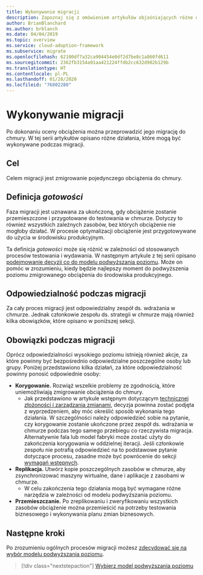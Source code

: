 ```yaml
---
title: Wykonywanie migracji
description: Zapoznaj się z omówieniem artykułów objaśniających różne działania, które mogą być konieczne w celu migrowania obciążenia na platformę Azure.
author: BrianBlanchard
ms.author: brblanch
ms.date: 04/04/2019
ms.topic: overview
ms.service: cloud-adoption-framework
ms.subservice: migrate
ms.openlocfilehash: 62100df7a32ca904454e0df2d7be8c1a860fd611
ms.sourcegitcommit: 2362fb3154a91aa421224ffdb2cc632d982b129b
ms.translationtype: HT
ms.contentlocale: pl-PL
ms.lasthandoff: 01/28/2020
ms.locfileid: "76802280"
---
```

# <a name="execute-a-migration"></a>Wykonywanie migracji

Po dokonaniu oceny obciążenia można przeprowadzić jego migrację do chmury. W tej serii artykułów opisano różne działania, które mogą być wykonywane podczas migracji.

## <a name="objective"></a>Cel

Celem migracji jest zmigrowanie pojedynczego obciążenia do chmury.

## <a name="definition-of-done"></a>Definicja *gotowości*

Faza migracji jest uznawana za ukończoną, gdy obciążenie zostanie przemieszczone i przygotowane do testowania w chmurze. Dotyczy to również wszystkich zależnych zasobów, bez których obciążenie nie mogłoby działać. W procesie optymalizacji obciążenie jest przygotowywane do użycia w środowisku produkcyjnym.

Ta definicja *gotowości* może się różnić w zależności od stosowanych procesów testowania i wydawania. W następnym artykule z tej serii opisano [podejmowanie decyzji co do modelu podwyższania poziomu](./promotion-models.md). Może on pomóc w zrozumieniu, kiedy będzie najlepszy moment do podwyższenia poziomu zmigrowanego obciążenia do środowiska produkcyjnego.

## <a name="accountability-during-migration"></a>Odpowiedzialność podczas migracji

Za cały proces migracji jest odpowiedzialny zespół ds. wdrażania w chmurze. Jednak członkowie zespołu ds. strategii w chmurze mają również kilka obowiązków, które opisano w poniższej sekcji.

## <a name="responsibilities-during-migration"></a>Obowiązki podczas migracji

Oprócz odpowiedzialności wysokiego poziomu istnieją również akcje, za które powinny być bezpośrednio odpowiedzialne poszczególne osoby lub grupy. Poniżej przedstawiono kilka działań, za które odpowiedzialność powinny ponosić odpowiednie osoby:

- **Korygowanie.** Rozwiąż wszelkie problemy ze zgodnością, które uniemożliwiają zmigrowanie obciążenia do chmury.
  - Jak przedstawiono w artykule wstępnym dotyczącym [technicznej złożoności i zarządzania zmianami](../prerequisites/technical-complexity.md), decyzja powinna zostać podjęta z wyprzedzeniem, aby móc określić sposób wykonania tego działania. W szczególności należy odpowiedzieć sobie na pytanie, czy korygowanie zostanie ukończone przez zespół ds. wdrażania w chmurze podczas tego samego przebiegu co rzeczywista migracja. Alternatywnie fala lub model fabryki może zostać użyty do zakończenia korygowania w oddzielnej iteracji. Jeśli członkowie zespołu nie potrafią odpowiedzieć na to podstawowe pytanie dotyczące procesu, zasadne może być powrócenie do sekcji [wymagań wstępnych](../prerequisites/index.md).
- **Replikacja.** Utwórz kopie poszczególnych zasobów w chmurze, aby zsynchronizować maszyny wirtualne, dane i aplikacje z zasobami w chmurze.
  - W celu zakończenia tego działania mogą być wymagane różne narzędzia w zależności od modelu podwyższania poziomu.
- **Przemieszczanie.** Po zreplikowaniu i zweryfikowaniu wszystkich zasobów obciążenie można przemieścić na potrzeby testowania biznesowego i wykonywania planu zmian biznesowych.

## <a name="next-steps"></a>Następne kroki

Po zrozumieniu ogólnych procesów migracji możesz [zdecydować się na wybór modelu podwyższania poziomu](./promotion-models.md).

> [!div class="nextstepaction"]
> [Wybierz model podwyższania poziomu](./promotion-models.md)
